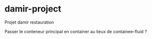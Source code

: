 # damir-project
Projet damir restauration

Passer le conteneur principal en container au lieux de containee-fluid ?
